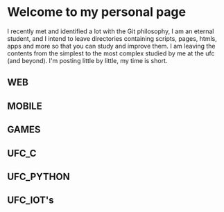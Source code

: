 # Welcome to my personal page
  I recently met and identified a lot with the Git philosophy, I am an eternal student, and I intend to leave directories containing scripts, pages, htmls, apps and more so that you can study and improve them. I am leaving the contents from the simplest to the most complex studied by me at the ufc (and beyond). I'm posting little by little, my time is short.
## WEB
## MOBILE
## GAMES
## UFC_C
## UFC_PYTHON
## UFC_IOT's

